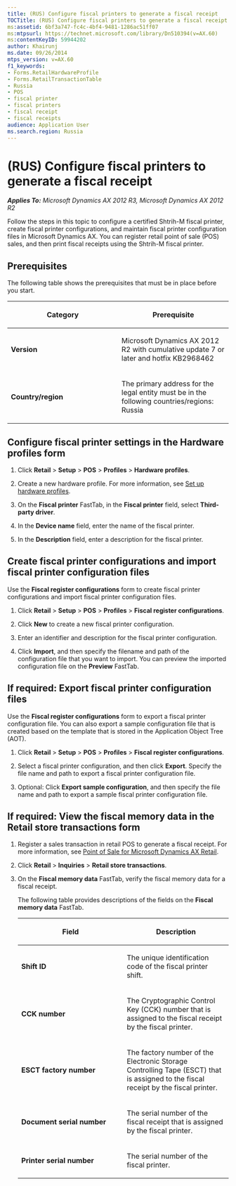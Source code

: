 ```yaml
---
title: (RUS) Configure fiscal printers to generate a fiscal receipt
TOCTitle: (RUS) Configure fiscal printers to generate a fiscal receipt
ms:assetid: 6bf3a747-fc4c-4bf4-9481-1286ac51ff07
ms:mtpsurl: https://technet.microsoft.com/library/Dn510394(v=AX.60)
ms:contentKeyID: 59944202
author: Khairunj
ms.date: 09/26/2014
mtps_version: v=AX.60
f1_keywords:
- Forms.RetailHardwareProfile
- Forms.RetailTransactionTable
- Russia
- POS
- fiscal printer
- fiscal printers
- fiscal receipt
- fiscal receipts
audience: Application User
ms.search.region: Russia
---
```


# (RUS) Configure fiscal printers to generate a fiscal receipt 


_**Applies To:** Microsoft Dynamics AX 2012 R3, Microsoft Dynamics AX 2012 R2_

Follow the steps in this topic to configure a certified Shtrih-M fiscal printer, create fiscal printer configurations, and maintain fiscal printer configuration files in Microsoft Dynamics AX. You can register retail point of sale (POS) sales, and then print fiscal receipts using the Shtrih-M fiscal printer.

## Prerequisites

The following table shows the prerequisites that must be in place before you start.

<table>
<colgroup>
<col style="width: 50%" />
<col style="width: 50%" />
</colgroup>
<thead>
<tr class="header">
<th><p>Category</p></th>
<th><p>Prerequisite</p></th>
</tr>
</thead>
<tbody>
<tr class="odd">
<td><p><strong>Version</strong></p></td>
<td><p>Microsoft Dynamics AX 2012 R2 with cumulative update 7 or later and hotfix KB2968462</p></td>
</tr>
<tr class="even">
<td><p><strong>Country/region</strong></p></td>
<td><p>The primary address for the legal entity must be in the following countries/regions: Russia</p></td>
</tr>
</tbody>
</table>


## Configure fiscal printer settings in the Hardware profiles form

1.  Click **Retail** \> **Setup** \> **POS** \> **Profiles** \> **Hardware profiles**.

2.  Create a new hardware profile. For more information, see [Set up hardware profiles](set-up-hardware-profiles.md).

3.  On the **Fiscal printer** FastTab, in the **Fiscal printer** field, select **Third-party driver**.

4.  In the **Device name** field, enter the name of the fiscal printer.

5.  In the **Description** field, enter a description for the fiscal printer.

## Create fiscal printer configurations and import fiscal printer configuration files

Use the **Fiscal register configurations** form to create fiscal printer configurations and import fiscal printer configuration files.

1.  Click **Retail** \> **Setup** \> **POS** \> **Profiles** \> **Fiscal register configurations**.

2.  Click **New** to create a new fiscal printer configuration.

3.  Enter an identifier and description for the fiscal printer configuration.

4.  Click **Import**, and then specify the filename and path of the configuration file that you want to import. You can preview the imported configuration file on the **Preview** FastTab.

## If required: Export fiscal printer configuration files

Use the **Fiscal register configurations** form to export a fiscal printer configuration file. You can also export a sample configuration file that is created based on the template that is stored in the Application Object Tree (AOT).

1.  Click **Retail** \> **Setup** \> **POS** \> **Profiles** \> **Fiscal register configurations**.

2.  Select a fiscal printer configuration, and then click **Export**. Specify the file name and path to export a fiscal printer configuration file.

3.  Optional: Click **Export sample configuration**, and then specify the file name and path to export a sample fiscal printer configuration file.

## If required: View the fiscal memory data in the Retail store transactions form

1.  Register a sales transaction in retail POS to generate a fiscal receipt. For more information, see [Point of Sale for Microsoft Dynamics AX Retail](point-of-sale.md).

2.  Click **Retail** \> **Inquiries** \> **Retail store transactions**.

3.  On the **Fiscal memory data** FastTab, verify the fiscal memory data for a fiscal receipt.
    
    The following table provides descriptions of the fields on the **Fiscal memory data** FastTab.
    
    <table>
    <colgroup>
    <col style="width: 50%" />
    <col style="width: 50%" />
    </colgroup>
    <thead>
    <tr class="header">
    <th><p>Field</p></th>
    <th><p>Description</p></th>
    </tr>
    </thead>
    <tbody>
    <tr class="odd">
    <td><p><strong>Shift ID</strong></p></td>
    <td><p>The unique identification code of the fiscal printer shift.</p></td>
    </tr>
    <tr class="even">
    <td><p><strong>CCK number</strong></p></td>
    <td><p>The Cryptographic Control Key (CCK) number that is assigned to the fiscal receipt by the fiscal printer.</p></td>
    </tr>
    <tr class="odd">
    <td><p><strong>ESCT factory number</strong></p></td>
    <td><p>The factory number of the Electronic Storage Controlling Tape (ESCT) that is assigned to the fiscal receipt by the fiscal printer.</p></td>
    </tr>
    <tr class="even">
    <td><p><strong>Document serial number</strong></p></td>
    <td><p>The serial number of the fiscal receipt that is assigned by the fiscal printer.</p></td>
    </tr>
    <tr class="odd">
    <td><p><strong>Printer serial number</strong></p></td>
    <td><p>The serial number of the fiscal printer.</p></td>
    </tr>
    </tbody>
    </table>

  


